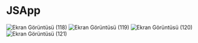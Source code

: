 # JSApp
![Ekran Görüntüsü (118)](https://user-images.githubusercontent.com/58303082/125049663-e0c47b80-e0a9-11eb-815f-3b60b0c3500b.png)
![Ekran Görüntüsü (119)](https://user-images.githubusercontent.com/58303082/125049672-e1f5a880-e0a9-11eb-9f16-0314d53b9ed1.png)
![Ekran Görüntüsü (120)](https://user-images.githubusercontent.com/58303082/125049630-d904d700-e0a9-11eb-8a86-c4c135e9a459.png)
![Ekran Görüntüsü (121)](https://user-images.githubusercontent.com/58303082/125049643-dbffc780-e0a9-11eb-86e8-8c7d83970de1.png)
